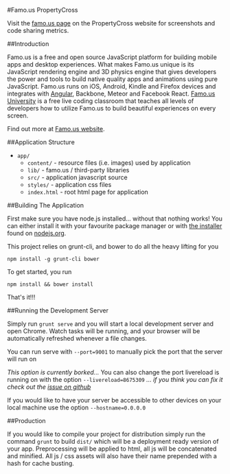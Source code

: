 #Famo.us PropertyCross

Visit the [famo.us page](http://propertycross.com/famous/) on the PropertyCross website for screenshots and code sharing metrics.

##Introduction

Famo.us is a free and open source JavaScript platform for building mobile apps and desktop experiences. What makes Famo.us unique is its JavaScript rendering engine and 3D physics engine that gives developers the power and tools to build native quality apps and animations using pure JavaScript. Famo.us runs on iOS, Android, Kindle and Firefox devices and integrates with [Angular](http://famo.us/integrations/angular/), Backbone, Meteor and Facebook React. [Famo.us University](https://famo.us/university) is a free live coding classroom that teaches all levels of developers how to utilize Famo.us to build beautiful experiences on every screen.

Find out more at [Famo.us website](http://famo.us).

##Application Structure

 + `app/`
   + `content/` - resource files (i.e. images) used by application
   + `lib/` - famo.us / third-party libraries
   + `src/` - application javascript source
   + `styles/` - application css files
   + `index.html` - root html page for application

##Building The Application

First make sure you have node.js installed... without that nothing works!  You can either install it with your favourite package manager or with [the installer](http://nodejs.org/download) found on [nodejs.org](http://nodejs.org).

This project relies on grunt-cli, and bower to do all the heavy lifting for you

```
npm install -g grunt-cli bower
```

To get started, you run

```
npm install && bower install
```

That's it!!!

##Running the Development Server

Simply run ```grunt serve``` and you will start a local development server and open Chrome.  Watch tasks will be running, and your browser will be automatically refreshed whenever a file changes.

You can run serve with ```--port=9001``` to manually pick the port that the server will run on

*This option is currently borked...*
You can also change the port livereload is running on with the option ```--livereload=8675309```
*... if you think you can fix it check out the [issue on github](https://github.com/Famous/generator-famous/issues/22)*

If you would like to have your server be accessible to other devices on your local machine use the option ```--hostname=0.0.0.0```

##Production

If you would like to compile your project for distribution simply run the command ```grunt``` to build ```dist/``` which will be a deployment ready version of your app.  Preprocessing will be applied to html, all js will be concatenated and minified.  All js / css assets will also have their name prepended with a hash for cache busting.

